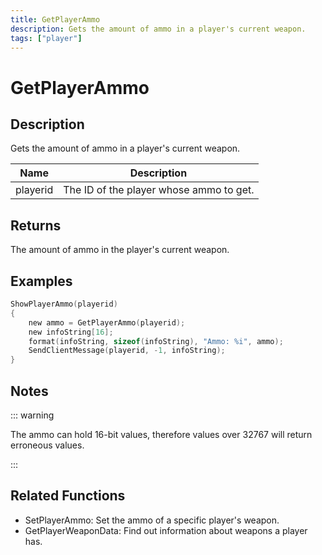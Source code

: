 ```yaml
---
title: GetPlayerAmmo
description: Gets the amount of ammo in a player's current weapon.
tags: ["player"]
---
```


# GetPlayerAmmo

## Description

Gets the amount of ammo in a player's current weapon.

| Name     | Description                             |
| -------- | --------------------------------------- |
| playerid | The ID of the player whose ammo to get. |

## Returns

The amount of ammo in the player's current weapon.

## Examples

```c
ShowPlayerAmmo(playerid)
{
    new ammo = GetPlayerAmmo(playerid);
    new infoString[16];
    format(infoString, sizeof(infoString), "Ammo: %i", ammo);
    SendClientMessage(playerid, -1, infoString);
}
```

## Notes

::: warning

The ammo can hold 16-bit values, therefore values over 32767 will return erroneous values.

:::

## Related Functions

- SetPlayerAmmo: Set the ammo of a specific player's weapon.
- GetPlayerWeaponData: Find out information about weapons a player has.

